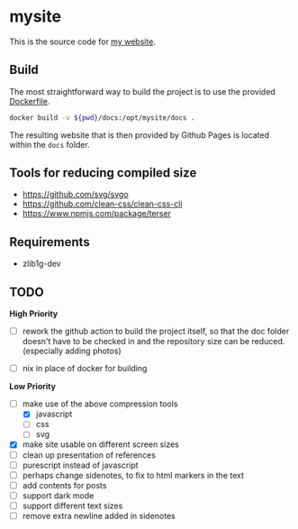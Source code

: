 # mysite

This is the source code for [my website](https://ewal31.github.io/mysite/).

## Build

The most straightforward way to build the project is to use the provided [Dockerfile](./Dockerfile).

```bash
docker build -v ${pwd}/docs:/opt/mysite/docs .
```

The resulting website that is then provided by Github Pages is located within the `docs` folder.

## Tools for reducing compiled size

- https://github.com/svg/svgo
- https://github.com/clean-css/clean-css-cli
- https://www.npmjs.com/package/terser

## Requirements

* zlib1g-dev

## TODO

**High Priority**

- [ ] rework the github action to build the project itself, so that the doc folder doesn't
      have to be checked in and the repository size can be reduced. (especially adding photos)
- [ ] nix in place of docker for building


**Low Priority**

- [ ] make use of the above compression tools
    - [x] javascript
    - [ ] css
    - [ ] svg
- [x] make site usable on different screen sizes
- [ ] clean up presentation of references
- [ ] purescript instead of javascript
- [ ] perhaps change sidenotes, to fix to html markers in the text
- [ ] add contents for posts
- [ ] support dark mode
- [ ] support different text sizes
- [ ] remove extra newline added in sidenotes
